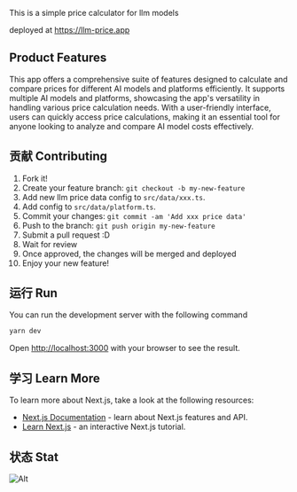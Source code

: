 This is a simple price calculator for llm models

deployed at https://llm-price.app

## Product Features

This app offers a comprehensive suite of features designed to calculate and compare prices for different AI models and platforms efficiently. It supports multiple AI models and platforms, showcasing the app's versatility in handling various price calculation needs. With a user-friendly interface, users can quickly access price calculations, making it an essential tool for anyone looking to analyze and compare AI model costs effectively.

## 贡献 Contributing

1. Fork it!
2. Create your feature branch: `git checkout -b my-new-feature`
3. Add new llm price data config to `src/data/xxx.ts`.
4. Add config to `src/data/platform.ts`.
5. Commit your changes: `git commit -am 'Add xxx price data'`
6. Push to the branch: `git push origin my-new-feature`
7. Submit a pull request :D
8. Wait for review
9. Once approved, the changes will be merged and deployed
10. Enjoy your new feature!

## 运行 Run

You can run the development server with the following command

```bash
yarn dev
```

Open [http://localhost:3000](http://localhost:3000) with your browser to see the result.

## 学习 Learn More

To learn more about Next.js, take a look at the following resources:

- [Next.js Documentation](https://nextjs.org/docs) - learn about Next.js features and API.
- [Learn Next.js](https://nextjs.org/learn) - an interactive Next.js tutorial.


## 状态 Stat

![Alt](https://repobeats.axiom.co/api/embed/dd4a6ece023c4539c4872f4075047574d5d492fd.svg "Repobeats analytics image")


